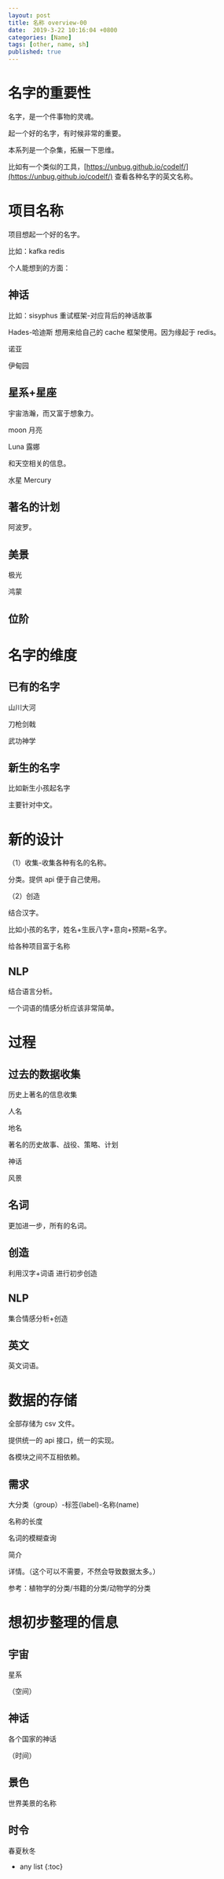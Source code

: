 ```yaml
---
layout: post
title: 名称 overview-00
date:  2019-3-22 10:16:04 +0800
categories: [Name]
tags: [other, name, sh]
published: true
---
```



# 名字的重要性

名字，是一个件事物的灵魂。

起一个好的名字，有时候非常的重要。

本系列是一个杂集，拓展一下思维。

比如有一个类似的工具，[https://unbug.github.io/codelf/](https://unbug.github.io/codelf/) 查看各种名字的英文名称。

# 项目名称

项目想起一个好的名字。

比如：kafka  redis 

个人能想到的方面：

## 神话

比如：sisyphus 重试框架-对应背后的神话故事

Hades-哈迪斯 想用来给自己的 cache 框架使用。因为缘起于 redis。

诺亚

伊甸园

## 星系+星座

宇宙浩瀚，而又富于想象力。

moon 月亮

Luna 露娜

和天空相关的信息。

水星 Mercury

## 著名的计划

阿波罗。

## 美景

极光

鸿蒙



## 位阶



# 名字的维度

## 已有的名字

山川大河

刀枪剑戟

武功神学

## 新生的名字

比如新生小孩起名字

主要针对中文。

# 新的设计

（1）收集-收集各种有名的名称。

分类。提供 api 便于自己使用。

（2）创造

结合汉字。

比如小孩的名字，姓名+生辰八字+意向+预期=名字。

给各种项目富于名称

## NLP 

结合语言分析。

一个词语的情感分析应该非常简单。


# 过程

## 过去的数据收集

历史上著名的信息收集

人名

地名

著名的历史故事、战役、策略、计划

神话

风景

## 名词

更加进一步，所有的名词。

## 创造

利用汉字+词语 进行初步创造

## NLP

集合情感分析+创造

## 英文

英文词语。

# 数据的存储

全部存储为 csv 文件。

提供统一的 api 接口，统一的实现。

各模块之间不互相依赖。

## 需求

大分类（group）-标签(label)-名称(name)

名称的长度

名词的模糊查询

简介

详情。（这个可以不需要，不然会导致数据太多。）

参考：植物学的分类/书籍的分类/动物学的分类


# 想初步整理的信息

## 宇宙

星系

（空间）

## 神话

各个国家的神话

（时间）

## 景色

世界美景的名称

## 时令

春夏秋冬



* any list
{:toc}